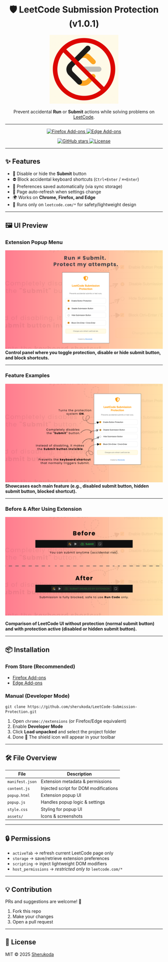 <h1 align="center">🛡️ LeetCode Submission Protection (v1.0.1)</h1>

<p align="center">
  <a href="https://github.com/sherukoda/LeetCode-Submission-Protection" target="_blank" rel="noreferrer noopener">
    <img width="220" alt="LeetCode Submission Protection Mascot" src="./assets/icons/icon.png">
  </a>
</p>

<p align="center">
  Prevent accidental <b>Run</b> or <b>Submit</b> actions while solving problems on 
  <a href="https://leetcode.com">LeetCode</a>.
</p>

---

<p align="center">
  <!-- Replace with real store links after publishing -->
  <a href="https://addons.mozilla.org/en-US/firefox/addon/leetcode-submission-protection/">
    <img alt="Firefox Add-ons" src="https://img.shields.io/badge/Firefox-FF7139?style=for-the-badge&logo=firefox-browser&logoColor=white">
  </a>
  <a href="https://microsoftedge.microsoft.com/addons/detail/leetcode-submission-prote/ogkkbklelkhjfchmejdcjiflnjkhemaj">
    <img alt="Edge Add-ons" src="https://img.shields.io/badge/Edge-0078D7?style=for-the-badge&logo=microsoft-edge&logoColor=white">
  </a>
</p>

<p align="center">
  <a href="https://github.com/sherukoda/LeetCode-Submission-Protection/stargazers">
    <img alt="GitHub stars" src="https://img.shields.io/github/stars/sherukoda/LeetCode-Submission-Protection?style=for-the-badge">
  </a>
  <a href="https://github.com/sherukoda/LeetCode-Submission-Protection/blob/main/LICENSE">
    <img alt="License" src="https://img.shields.io/github/license/sherukoda/LeetCode-Submission-Protection?style=for-the-badge">
  </a>
</p>

---

## ✨ Features

- 🧷 Disable or hide the **Submit** button  
- ⛔ Block accidental keyboard shortcuts (`Ctrl+Enter` / `⌘+Enter`)  
- 💾 Preferences saved automatically (via sync storage)  
- 🔁 Page auto-refresh when settings change  
- 🌍 Works on **Chrome, Firefox, and Edge**  
- 🎯 Runs only on `leetcode.com/*` for safety/lightweight design  

---

## 🖼️ UI Preview

### Extension Popup Menu
![Popup Menu](./assets/images/1.png)  
**Control panel where you toggle protection, disable or hide submit button, and block shortcuts.**

---

### Feature Examples
![Submit Button Disabled](./assets/images/2.png)  
**Showcases each main feature (e.g., disabled submit button, hidden submit button, blocked shortcut).**

---

### Before & After Using Extension
![Before and After](./assets/images/3.png)

**Comparison of LeetCode UI without protection (normal submit button) and with protection active (disabled or hidden submit button).**


---

## 📦 Installation

### From Store (Recommended)

- [Firefox Add-ons](https://addons.mozilla.org/en-US/firefox/addon/leetcode-submission-protection/)  
- [Edge Add-ons](https://microsoftedge.microsoft.com/addons/detail/leetcode-submission-prote/ogkkbklelkhjfchmejdcjiflnjkhemaj)  

### Manual (Developer Mode)

```
git clone https://github.com/sherukoda/LeetCode-Submission-Protection.git
```

1. Open `chrome://extensions` (or Firefox/Edge equivalent)  
2. Enable **Developer Mode**  
3. Click **Load unpacked** and select the project folder  
4. Done 🎉 The shield icon will appear in your toolbar

---

## 🛠️ File Overview

| File            | Description                           |
|-----------------|---------------------------------------|
| `manifest.json` | Extension metadata & permissions      |
| `content.js`    | Injected script for DOM modifications |
| `popup.html`    | Extension popup UI                    |
| `popup.js`      | Handles popup logic & settings        |
| `style.css`     | Styling for popup UI                  |
| `assets/`       | Icons & screenshots                   |

---

## 🔒 Permissions

- `activeTab` → refresh current LeetCode page only  
- `storage` → save/retrieve extension preferences  
- `scripting` → inject lightweight DOM modifiers  
- `host_permissions` → *restricted only to* `leetcode.com/*`  

---

## 💡 Contribution

PRs and suggestions are welcome! 🚀  
1. Fork this repo  
2. Make your changes  
3. Open a pull request  

---

## 📃 License

MIT © 2025 [Sherukoda](https://github.com/sherukoda)
